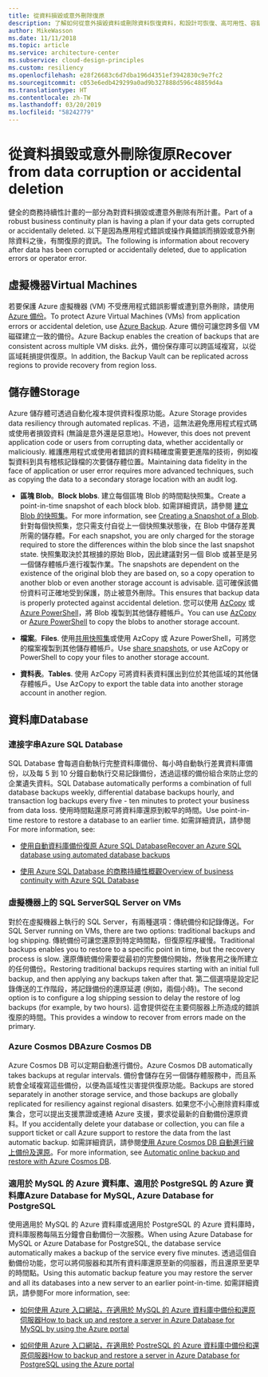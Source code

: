```yaml
---
title: 從資料損毀或意外刪除復原
description: 了解如何從意外損毀資料或刪除資料恢復資料，和設計可恢復、高可用性、容錯的應用程式，以及規劃災害復原。
author: MikeWasson
ms.date: 11/11/2018
ms.topic: article
ms.service: architecture-center
ms.subservice: cloud-design-principles
ms.custom: resiliency
ms.openlocfilehash: e28f26683c6d7dba196d4351ef3942830c9e7fc2
ms.sourcegitcommit: c053e6edb429299a0ad9b327888d596c48859d4a
ms.translationtype: HT
ms.contentlocale: zh-TW
ms.lasthandoff: 03/20/2019
ms.locfileid: "58242779"
---
```

# <a name="recover-from-data-corruption-or-accidental-deletion"></a><span data-ttu-id="80da0-103">從資料損毀或意外刪除復原</span><span class="sxs-lookup"><span data-stu-id="80da0-103">Recover from data corruption or accidental deletion</span></span>

<span data-ttu-id="80da0-104">健全的商務持續性計畫的一部分為對資料損毀或遭意外刪除有所計畫。</span><span class="sxs-lookup"><span data-stu-id="80da0-104">Part of a robust business continuity plan is having a plan if your data gets corrupted or accidentally deleted.</span></span> <span data-ttu-id="80da0-105">以下是因為應用程式錯誤或操作員錯誤而損毀或意外刪除資料之後，有關復原的資訊。</span><span class="sxs-lookup"><span data-stu-id="80da0-105">The following is information about recovery after data has been corrupted or accidentally deleted, due to application errors or operator error.</span></span>

## <a name="virtual-machines"></a><span data-ttu-id="80da0-106">虛擬機器</span><span class="sxs-lookup"><span data-stu-id="80da0-106">Virtual Machines</span></span>

<span data-ttu-id="80da0-107">若要保護 Azure 虛擬機器 (VM) 不受應用程式錯誤影響或遭到意外刪除，請使用 [Azure 備份](/azure/backup/)。</span><span class="sxs-lookup"><span data-stu-id="80da0-107">To protect Azure Virtual Machines (VMs) from application errors or accidental deletion, use [Azure Backup](/azure/backup/).</span></span> <span data-ttu-id="80da0-108">Azure 備份可讓您跨多個 VM 磁碟建立一致的備份。</span><span class="sxs-lookup"><span data-stu-id="80da0-108">Azure Backup enables the creation of backups that are consistent across multiple VM disks.</span></span> <span data-ttu-id="80da0-109">此外，備份保存庫可以跨區域複寫，以從區域耗損提供復原。</span><span class="sxs-lookup"><span data-stu-id="80da0-109">In addition, the Backup Vault can be replicated across regions to provide recovery from region loss.</span></span>

## <a name="storage"></a><span data-ttu-id="80da0-110">儲存體</span><span class="sxs-lookup"><span data-stu-id="80da0-110">Storage</span></span>

<span data-ttu-id="80da0-111">Azure 儲存體可透過自動化複本提供資料復原功能。</span><span class="sxs-lookup"><span data-stu-id="80da0-111">Azure Storage provides data resiliency through automated replicas.</span></span> <span data-ttu-id="80da0-112">不過，這無法避免應用程式程式碼或使用者損毀資料 (無論是意外還是惡意地)。</span><span class="sxs-lookup"><span data-stu-id="80da0-112">However, this does not prevent application code or users from corrupting data, whether accidentally or maliciously.</span></span> <span data-ttu-id="80da0-113">維護應用程式或使用者錯誤的資料精確度需要更進階的技術，例如複製資料到具有稽核記錄檔的次要儲存體位置。</span><span class="sxs-lookup"><span data-stu-id="80da0-113">Maintaining data fidelity in the face of application or user error requires more advanced techniques, such as copying the data to a secondary storage location with an audit log.</span></span>

- <span data-ttu-id="80da0-114">**區塊 Blob**。</span><span class="sxs-lookup"><span data-stu-id="80da0-114">**Block blobs**.</span></span> <span data-ttu-id="80da0-115">建立每個區塊 Blob 的時間點快照集。</span><span class="sxs-lookup"><span data-stu-id="80da0-115">Create a point-in-time snapshot of each block blob.</span></span> <span data-ttu-id="80da0-116">如需詳細資訊，請參閱 [建立 Blob 的快照集](/rest/api/storageservices/creating-a-snapshot-of-a-blob)。</span><span class="sxs-lookup"><span data-stu-id="80da0-116">For more information, see [Creating a Snapshot of a Blob](/rest/api/storageservices/creating-a-snapshot-of-a-blob).</span></span> <span data-ttu-id="80da0-117">針對每個快照集，您只需支付自從上一個快照集狀態後，在 Blob 中儲存差異所需的儲存體。</span><span class="sxs-lookup"><span data-stu-id="80da0-117">For each snapshot, you are only charged for the storage required to store the differences within the blob since the last snapshot state.</span></span> <span data-ttu-id="80da0-118">快照集取決於其根據的原始 Blob，因此建議對另一個 Blob 或甚至是另一個儲存體帳戶進行複製作業。</span><span class="sxs-lookup"><span data-stu-id="80da0-118">The snapshots are dependent on the existence of the original blob they are based on, so a copy operation to another blob or even another storage account is advisable.</span></span> <span data-ttu-id="80da0-119">這可確保該備份資料可正確地受到保護，防止被意外刪除。</span><span class="sxs-lookup"><span data-stu-id="80da0-119">This ensures that backup data is properly protected against accidental deletion.</span></span> <span data-ttu-id="80da0-120">您可以使用 [AzCopy](/azure/storage/common/storage-use-azcopy) 或 [Azure PowerShell](/azure/storage/common/storage-powershell-guide-full)，將 Blob 複製到其他儲存體帳戶。</span><span class="sxs-lookup"><span data-stu-id="80da0-120">You can use [AzCopy](/azure/storage/common/storage-use-azcopy) or [Azure PowerShell](/azure/storage/common/storage-powershell-guide-full) to copy the blobs to another storage account.</span></span>

- <span data-ttu-id="80da0-121">**檔案**。</span><span class="sxs-lookup"><span data-stu-id="80da0-121">**Files**.</span></span> <span data-ttu-id="80da0-122">使用[共用快照集](/azure/storage/files/storage-snapshots-files)或使用 AzCopy 或 Azure PowerShell，可將您的檔案複製到其他儲存體帳戶。</span><span class="sxs-lookup"><span data-stu-id="80da0-122">Use [share snapshots](/azure/storage/files/storage-snapshots-files), or use AzCopy or PowerShell to copy your files to another storage account.</span></span>

- <span data-ttu-id="80da0-123">**資料表**。</span><span class="sxs-lookup"><span data-stu-id="80da0-123">**Tables**.</span></span> <span data-ttu-id="80da0-124">使用 AzCopy 可將資料表資料匯出到位於其他區域的其他儲存體帳戶。</span><span class="sxs-lookup"><span data-stu-id="80da0-124">Use AzCopy to export the table data into another storage account in another region.</span></span>

## <a name="database"></a><span data-ttu-id="80da0-125">資料庫</span><span class="sxs-lookup"><span data-stu-id="80da0-125">Database</span></span>

### <a name="azure-sql-database"></a><span data-ttu-id="80da0-126">連接字串</span><span class="sxs-lookup"><span data-stu-id="80da0-126">Azure SQL Database</span></span>

<span data-ttu-id="80da0-127">SQL Database 會每週自動執行完整資料庫備份、每小時自動執行差異資料庫備份，以及每 5 到 10 分鐘自動執行交易記錄備份，透過這樣的備份組合來防止您的企業遺失資料。</span><span class="sxs-lookup"><span data-stu-id="80da0-127">SQL Database automatically performs a combination of full database backups weekly, differential database backups hourly, and transaction log backups every five - ten minutes to protect your business from data loss.</span></span> <span data-ttu-id="80da0-128">使用時間點還原可將資料庫還原到較早的時間。</span><span class="sxs-lookup"><span data-stu-id="80da0-128">Use point-in-time restore to restore a database to an earlier time.</span></span> <span data-ttu-id="80da0-129">如需詳細資訊，請參閱</span><span class="sxs-lookup"><span data-stu-id="80da0-129">For more information, see:</span></span>

- [<span data-ttu-id="80da0-130">使用自動資料庫備份復原 Azure SQL Database</span><span class="sxs-lookup"><span data-stu-id="80da0-130">Recover an Azure SQL database using automated database backups</span></span>](/azure/sql-database/sql-database-recovery-using-backups)

- [<span data-ttu-id="80da0-131">使用 Azure SQL Database 的商務持續性概觀</span><span class="sxs-lookup"><span data-stu-id="80da0-131">Overview of business continuity with Azure SQL Database</span></span>](/azure/sql-database/sql-database-business-continuity)

### <a name="sql-server-on-vms"></a><span data-ttu-id="80da0-132">虛擬機器上的 SQL Server</span><span class="sxs-lookup"><span data-stu-id="80da0-132">SQL Server on VMs</span></span>

<span data-ttu-id="80da0-133">對於在虛擬機器上執行的 SQL Server，有兩種選項：傳統備份和記錄傳送。</span><span class="sxs-lookup"><span data-stu-id="80da0-133">For SQL Server running on VMs, there are two options: traditional backups and log shipping.</span></span> <span data-ttu-id="80da0-134">傳統備份可讓您還原到特定時間點，但復原程序緩慢。</span><span class="sxs-lookup"><span data-stu-id="80da0-134">Traditional backups enables you to restore to a specific point in time, but the recovery process is slow.</span></span> <span data-ttu-id="80da0-135">還原傳統備份需要從最初的完整備份開始，然後套用之後所建立的任何備份。</span><span class="sxs-lookup"><span data-stu-id="80da0-135">Restoring traditional backups requires starting with an initial full backup, and then applying any backups taken after that.</span></span> <span data-ttu-id="80da0-136">第二個選項是設定記錄傳送的工作階段，將記錄備份的還原延遲 (例如，兩個小時)。</span><span class="sxs-lookup"><span data-stu-id="80da0-136">The second option is to configure a log shipping session to delay the restore of log backups (for example, by two hours).</span></span> <span data-ttu-id="80da0-137">這會提供從在主要伺服器上所造成的錯誤復原的時間。</span><span class="sxs-lookup"><span data-stu-id="80da0-137">This provides a window to recover from errors made on the primary.</span></span>

### <a name="azure-cosmos-db"></a><span data-ttu-id="80da0-138">Azure Cosmos DB</span><span class="sxs-lookup"><span data-stu-id="80da0-138">Azure Cosmos DB</span></span>

<span data-ttu-id="80da0-139">Azure Cosmos DB 可以定期自動進行備份。</span><span class="sxs-lookup"><span data-stu-id="80da0-139">Azure Cosmos DB automatically takes backups at regular intervals.</span></span> <span data-ttu-id="80da0-140">備份會儲存在另一個儲存體服務中，而且系統會全域複寫這些備份，以便為區域性災害提供復原功能。</span><span class="sxs-lookup"><span data-stu-id="80da0-140">Backups are stored separately in another storage service, and those backups are globally replicated for resiliency against regional disasters.</span></span> <span data-ttu-id="80da0-141">如果您不小心刪除資料庫或集合，您可以提出支援票證或連絡 Azure 支援，要求從最新的自動備份還原資料。</span><span class="sxs-lookup"><span data-stu-id="80da0-141">If you accidentally delete your database or collection, you can file a support ticket or call Azure support to restore the data from the last automatic backup.</span></span> <span data-ttu-id="80da0-142">如需詳細資訊，請參閱[使用 Azure Cosmos DB 自動進行線上備份及還原](/azure/cosmos-db/online-backup-and-restore)。</span><span class="sxs-lookup"><span data-stu-id="80da0-142">For more information, see [Automatic online backup and restore with Azure Cosmos DB](/azure/cosmos-db/online-backup-and-restore).</span></span>

### <a name="azure-database-for-mysql-azure-database-for-postgresql"></a><span data-ttu-id="80da0-143">適用於 MySQL 的 Azure 資料庫、適用於 PostgreSQL 的 Azure 資料庫</span><span class="sxs-lookup"><span data-stu-id="80da0-143">Azure Database for MySQL, Azure Database for PostgreSQL</span></span>

<span data-ttu-id="80da0-144">使用適用於 MySQL 的 Azure 資料庫或適用於 PostgreSQL 的 Azure 資料庫時，資料庫服務每隔五分鐘會自動備份一次服務。</span><span class="sxs-lookup"><span data-stu-id="80da0-144">When using Azure Database for MySQL or Azure Database for PostgreSQL, the database service automatically makes a backup of the service every five minutes.</span></span> <span data-ttu-id="80da0-145">透過這個自動備份功能，您可以將伺服器和其所有資料庫還原至新的伺服器，而且還原至更早的時間點。</span><span class="sxs-lookup"><span data-stu-id="80da0-145">Using this automatic backup feature you may restore the server and all its databases into a new server to an earlier point-in-time.</span></span> <span data-ttu-id="80da0-146">如需詳細資訊，請參閱</span><span class="sxs-lookup"><span data-stu-id="80da0-146">For more information, see:</span></span>

- [<span data-ttu-id="80da0-147">如何使用 Azure 入口網站，在適用於 MySQL 的 Azure 資料庫中備份和還原伺服器</span><span class="sxs-lookup"><span data-stu-id="80da0-147">How to back up and restore a server in Azure Database for MySQL by using the Azure portal</span></span>](/azure/mysql/howto-restore-server-portal)

- [<span data-ttu-id="80da0-148">如何使用 Azure 入口網站，在適用於 PostreSQL 的 Azure 資料庫中備份和還原伺服器</span><span class="sxs-lookup"><span data-stu-id="80da0-148">How to backup and restore a server in Azure Database for PostgreSQL using the Azure portal</span></span>](/azure/postgresql/howto-restore-server-portal)

